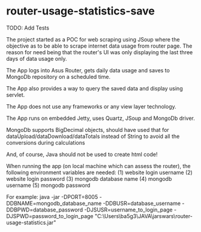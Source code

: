 # router-usage-statistics-save

TODO: Add Tests

The project started as a POC for web scraping using JSoup where the objective as to be able to scrape internet data usage from router page.
The reason for need being that the router's UI was only displaying the last three days of data usage only. 

The App logs into Asus Router, gets daily data usage and saves to MongoDb repository on a scheduled time.

The App also provides a way to query the saved data and display using servlet.

The App does not use any frameworks or any view layer technology.

The App runs on embedded Jetty, uses Quartz, JSoup and MongoDb driver.

MongoDb supports BigDecimal objects, should have used that for dataUpload/dataDownload/dataTotals instead of String
to avoid all the conversions during calculations

And, of course, Java should not be used to create html code!

When running the app (on local machine which can assess the router), the following environment variables are needed: (1) website login username (2) website login password 
(3) mongodb database name (4) mongodb username (5) mongodb password

For example: java -jar -DPORT=8005 -DDBNAME=mongodb_database_name -DDBUSR=database_username -DDBPWD=database_password 
-DJSUSR=username_to_login_page -DJSPWD=password_to_login_page "C:\Users\ba5g3\JAVA\jarswars\router-usage-statistics.jar"
